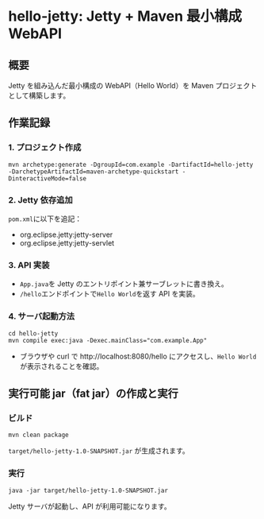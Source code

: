 # hello-jetty: Jetty + Maven 最小構成 WebAPI

## 概要

Jetty を組み込んだ最小構成の WebAPI（Hello World）を Maven プロジェクトとして構築します。

## 作業記録

### 1. プロジェクト作成

```
mvn archetype:generate -DgroupId=com.example -DartifactId=hello-jetty -DarchetypeArtifactId=maven-archetype-quickstart -DinteractiveMode=false
```

### 2. Jetty 依存追加

`pom.xml`に以下を追記：

- org.eclipse.jetty:jetty-server
- org.eclipse.jetty:jetty-servlet

### 3. API 実装

- `App.java`を Jetty のエントリポイント兼サーブレットに書き換え。
- `/hello`エンドポイントで`Hello World`を返す API を実装。

### 4. サーバ起動方法

```
cd hello-jetty
mvn compile exec:java -Dexec.mainClass="com.example.App"
```

- ブラウザや curl で http://localhost:8080/hello にアクセスし、`Hello World`が表示されることを確認。

## 実行可能 jar（fat jar）の作成と実行

### ビルド

```
mvn clean package
```

`target/hello-jetty-1.0-SNAPSHOT.jar` が生成されます。

### 実行

```
java -jar target/hello-jetty-1.0-SNAPSHOT.jar
```

Jetty サーバが起動し、API が利用可能になります。
